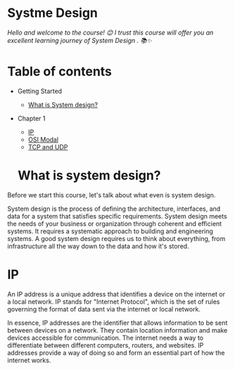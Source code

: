 # Systme Design 

_Hello and welcome to the course! 😊 I trust this course will offer you an excellent learning journey of System Design . 📚✨_

# Table of contents

* Getting Started
  - [What is System design?](#what-is-system-design)

* Chapter 1 
  - [IP](#ip)
  - [OSI Modal]()
  - [TCP and UDP](TCP-and-UDP)
 

  # What is system design?

Before we start this course, let's talk about what even is system design.

System design is the process of defining the architecture, interfaces, and data for a system that satisfies specific requirements. System design meets the needs of your business or organization through coherent and efficient systems. It requires a systematic approach to building and engineering systems. A good system design requires us to think about everything, from infrastructure all the way down to the data and how it's stored.


# IP 

An IP address is a unique address that identifies a device on the internet or a local network. IP stands for "Internet Protocol", which is the set of rules governing the format of data sent via the internet or local network.

In essence, IP addresses are the identifier that allows information to be sent between devices on a network. They contain location information and make devices accessible for communication. The internet needs a way to differentiate between different computers, routers, and websites. IP addresses provide a way of doing so and form an essential part of how the internet works.



